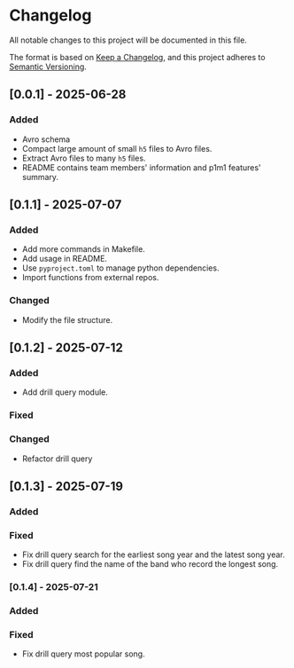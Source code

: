 # Changelog

All notable changes to this project will be documented in this file.

The format is based on [Keep a Changelog](https://keepachangelog.com/en/1.1.0/),
and this project adheres to [Semantic Versioning](https://semver.org/spec/v2.0.0.html).

## [0.0.1] - 2025-06-28

### Added

- Avro schema
- Compact large amount of small `h5` files to Avro files. 
- Extract Avro files to many `h5` files.
- README contains team members' information and p1m1 features' summary.

## [0.1.1] - 2025-07-07

### Added

- Add more commands in Makefile.
- Add usage in README.
- Use `pyproject.toml` to manage python dependencies.
- Import functions from external repos.

### Changed

- Modify the file structure.  

## [0.1.2] - 2025-07-12

### Added

- Add drill query module.

### Fixed

### Changed

- Refactor drill query 

## [0.1.3] - 2025-07-19

### Added

### Fixed

- Fix drill query search for the earliest song year and the latest song year.
- Fix drill query find the name of the band who record the longest song.

### [0.1.4] - 2025-07-21

### Added

### Fixed 

- Fix drill query most popular song.